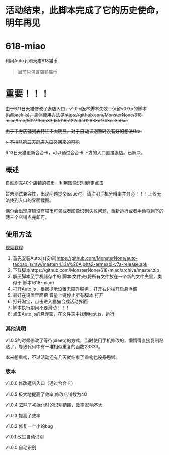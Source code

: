 # 活动结束，此脚本完成了它的历史使命，明年再见

# 618-miao
利用Auto.js刷天猫618猫币
> 目前只包含店铺猫币

# 重要！！！

~~由于6.11日天猫修改了逛店入口，v1.0.x版本脚本失效！保留v0.0.x的脚本(fallback.js)，具体使用方法见https://github.com/MonsterNone/618-miao/tree/9027f6db33d5fd165122c9a92983df743cc3e0ac~~

~~由于下方店铺列表特征不太明显，对于自动识别暂时没有好的想法Orz.~~

~~> 不排除第二天逛店入口又回来的可能~~

6.13日天猫更新合合卡，可以通过合合卡下方的入口直接逛店。已解决。

## 概述
自动刷完40个店铺的猫币，利用图像识别确定点击

暂未测试兼容性，出现问题提交issue时，请注明手机分辨率并务必！！！上传无法找到入口的界面截图。

偶尔会出现店铺没有喵币可领或者图像识别失败问题，重新运行或者手动将剩下的两三个店铺点完即可。

## 使用方法

[视频教程](https://www.bilibili.com/video/av54683875/)

1. 首先安装Auto.js(安卓)https://github.com/MonsterNone/auto-taobao.js/raw/master/4.1.1a%20Alpha2-armeabi-v7a-release.apk
2. 下载脚本https://github.com/MonsterNone/618-miao/archive/master.zip
3. 解压脚本至手机储存中的 脚本 文件夹(将所有文件放在一个新的文件夹里，类似于 脚本/618-miao)
4. 打开Auto.js，根据提示设置无障碍服务，打开右边栏开启悬浮窗
5. 最好在设置里面把 音量上键停止所有脚本 打开
6. 打开淘宝，点击进入猫猫合成活动界面
7. 脚本执行期间不要滑动！！！
8. 点击Auto.js的悬浮窗，在文件夹中找到test.js，运行

### 其他说明

v1.0.5的时候修改了等待(sleep)的方式，当时使用手机修改的，懒惰得直接复制粘贴了，导致代码中有一堆相似重复的函数23333。

本来想重构，不过活动还有几天就结束了重构也~~没意思~~懒。

### 版本
v1.0.6 修改逛店入口（通过合合卡）

v1.0.5 极大地提高了效率;修改店铺数为40

v1.0.4 去除了初始化时的识别范围，效率影响不大

v1.0.3 提高了效率

v1.0.2 修复一个小的bug

v1.0.1 改进自动识别

v1.0.0 自动识别
